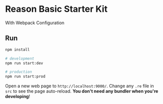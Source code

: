# Reason Basic Starter Kit
With Webpack Configuration

## Run

```sh
npm install

# development
npm run start:dev

# production
npm run start:prod
```
Open a new web page to `http://localhost:9000/`. Change any `.re` file in `src` to see the page auto-reload. **You don't need any bundler when you're developing**!
